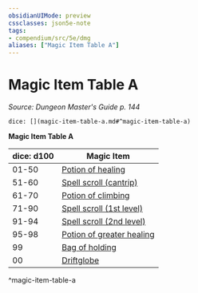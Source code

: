 ```yaml
---
obsidianUIMode: preview
cssclasses: json5e-note
tags:
- compendium/src/5e/dmg
aliases: ["Magic Item Table A"]
---
```

# Magic Item Table A
*Source: Dungeon Master's Guide p. 144* 

`dice: [](magic-item-table-a.md#^magic-item-table-a)`

**Magic Item Table A**

| dice: d100 | Magic Item |
|------------|------------|
| 01-50 | [Potion of healing](compendium/items/potion-of-healing.md) |
| 51-60 | [Spell scroll (cantrip)](compendium/items/spell-scroll-cantrip.md) |
| 61-70 | [Potion of climbing](compendium/items/potion-of-climbing.md) |
| 71-90 | [Spell scroll (1st level)](compendium/items/spell-scroll-1st-level.md) |
| 91-94 | [Spell scroll (2nd level)](compendium/items/spell-scroll-2nd-level.md) |
| 95-98 | [Potion of greater healing](compendium/items/potion-of-greater-healing.md) |
| 99 | [Bag of holding](compendium/items/bag-of-holding.md) |
| 00 | [Driftglobe](compendium/items/driftglobe.md) |
^magic-item-table-a